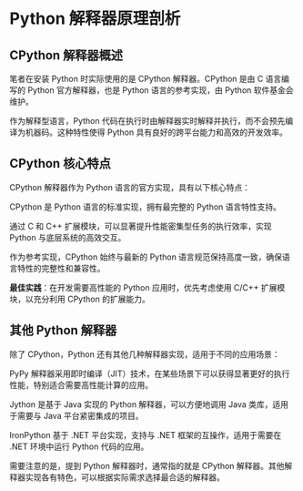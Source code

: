 # Python 解释器原理剖析

## CPython 解释器概述

笔者在安装 Python 时实际使用的是 CPython 解释器。CPython 是由 C 语言编写的 Python 官方解释器，也是 Python 语言的参考实现，由 Python 软件基金会维护。

作为解释型语言，Python 代码在执行时由解释器实时解释并执行，而不会预先编译为机器码。这种特性使得 Python 具有良好的跨平台能力和高效的开发效率。

## CPython 核心特点

CPython 解释器作为 Python 语言的官方实现，具有以下核心特点：

CPython 是 Python 语言的标准实现，拥有最完整的 Python 语言特性支持。

通过 C 和 C++ 扩展模块，可以显著提升性能密集型任务的执行效率，实现 Python 与底层系统的高效交互。

作为参考实现，CPython 始终与最新的 Python 语言规范保持高度一致，确保语言特性的完整性和兼容性。

**最佳实践**：在开发需要高性能的 Python 应用时，优先考虑使用 C/C++ 扩展模块，以充分利用 CPython 的扩展能力。

## 其他 Python 解释器

除了 CPython，Python 还有其他几种解释器实现，适用于不同的应用场景：

PyPy 解释器采用即时编译（JIT）技术，在某些场景下可以获得显著更好的执行性能，特别适合需要高性能计算的应用。

Jython 是基于 Java 实现的 Python 解释器，可以方便地调用 Java 类库，适用于需要与 Java 平台紧密集成的项目。

IronPython 基于 .NET 平台实现，支持与 .NET 框架的互操作，适用于需要在 .NET 环境中运行 Python 代码的应用。

需要注意的是，提到 Python 解释器时，通常指的就是 CPython 解释器。其他解释器实现各有特色，可以根据实际需求选择最合适的解释器。
